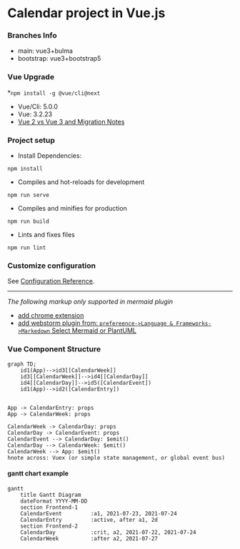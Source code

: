 # Calendar project in Vue.js

### Branches Info
* main: vue3+bulma
* bootstrap: vue3+bootstrap5

### Vue Upgrade
*`npm install -g @vue/cli@next`
* Vue/Cli: 5.0.0
* Vue: 3.2.23
* [Vue 2 vs Vue 3 and Migration Notes](https://github.com/frzhen/vue-calendar/blob/bootstrap/Migration_V2_to_V3.md)

### Project setup
* Install Dependencies: 
```script
npm install
```
* Compiles and hot-reloads for development
```script
npm run serve
```
* Compiles and minifies for production
```script
npm run build
```
* Lints and fixes files
```script
npm run lint
```
### Customize configuration
See [Configuration Reference](https://cli.vuejs.org/config/).
************************************************************
_The following markup only supported in mermaid plugin_
   - [add chrome extension](https://chrome.google.com/webstore/detail/mermaid-diagrams/phfcghedmopjadpojhmmaffjmfiakfil/related)
   - [add webstorm plugin from: `prefereence->Language & Frameworks->Markedown` Select Mermaid or PlantUML](https://www.jetbrains.com/help/webstorm/markdown.html#diagrams)
### Vue Component Structure
```mermaid
graph TD;
    id1(App)-->id3[[CalendarWeek]]
    id3[[CalendarWeek]]-->id4[[CalendarDay]]
    id4[[CalendarDay]]-->id5([CalendarEvent])
    id1(App)-->id2([CalendarEntry])
```
```plantuml

App -> CalendarEntry: props
App -> CalendarWeek: props

CalendarWeek -> CalendarDay: props
CalendarDay -> CalendarEvent: props
CalendarEvent --> CalendarDay: $emit()
CalendarDay --> CalendarWeek: $emit()
CalendarWeek --> App: $emit()
hnote across: Vuex (or simple state management, or global event bus)
```

#### gantt chart example
```mermaid
gantt
    title Gantt Diagram
    dateFormat YYYY-MM-DD
    section Frontend-1
    CalendarEvent         :a1, 2021-07-23, 2021-07-24
    CalendarEntry         :active, after a1, 2d
    section Frontend-2
    CalendarDay           :crit, a2, 2021-07-22, 2021-07-24
    CalendarWeek          :after a2, 2021-07-27
```
